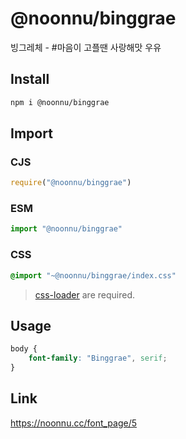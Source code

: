 # @noonnu/binggrae
빙그레체 - #마음이 고플땐 사랑해맛 우유

## Install
```sh
npm i @noonnu/binggrae
```
## Import
### CJS
```js
require("@noonnu/binggrae")
```
### ESM
```js
import "@noonnu/binggrae"
```
### CSS 
```css
@import "~@noonnu/binggrae/index.css"
```
> [css-loader](https://github.com/webpack-contrib/css-loader) are required.

## Usage
```css
body {
    font-family: "Binggrae", serif;
}
```

## Link
https://noonnu.cc/font_page/5
